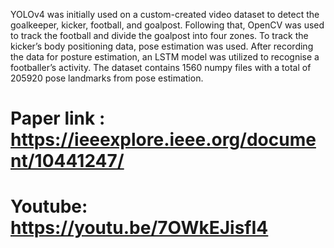 YOLOv4 was initially used on a custom-created video dataset to detect the goalkeeper, kicker, football, and goalpost. Following that, OpenCV was used to track the football and divide the goalpost into four zones. To track the kicker’s body positioning data, pose estimation was used. After recording the data for posture estimation, an LSTM model was utilized to recognise a footballer’s activity. The dataset contains 1560 numpy files with a total of 205920 pose landmarks from pose estimation. 

# Paper link : https://ieeexplore.ieee.org/document/10441247/

# Youtube: https://youtu.be/7OWkEJisfI4
